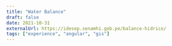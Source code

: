 ```yaml
---
title: "Water Balance"
draft: false
date: 2021-10-31
externalUrl: https://idesep.senamhi.gob.pe/balance-hidrico/
tags: ["experience", "angular", "gis"]
---
```


